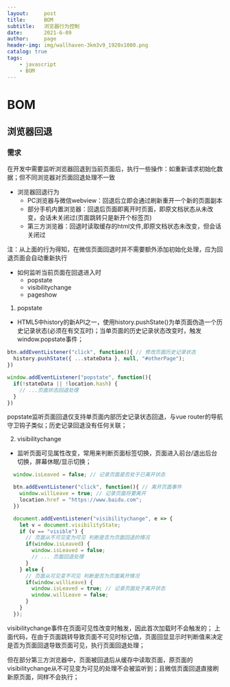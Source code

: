 ```yaml
---
layout:     post
title:      BOM
subtitle:   浏览器行为控制
date:       2021-6-09
author:     page
header-img: img/wallhaven-3km3v9_1920x1080.png
catalog: true
tags:
    - javascript
    - BOM
---
```


# BOM

## 浏览器回退

### 需求

在开发中需要监听浏览器回退到当前页面后，执行一些操作：如重新请求初始化数据；但不同浏览器对页面回退处理不一致

- 浏览器回退行为
  - PC浏览器与微信webview：回退后立即会通过刷新重开一个新的页面副本
  - 部分手机内置浏览器：回退后页面即离开时页面，即原文档状态从未改变，会话未关闭过(页面跳转只是新开个标签页)
  - 第三方浏览器：回退时读取缓存的html文件,即原文档状态未改变，但会话关闭过

注：从上面的行为得知，在微信页面回退时并不需要额外添加初始化处理，应为回退页面会自动重新执行

- 如何监听当前页面在回退进入时
  - popstate
  - visibilitychange
  - pageshow

1. popstate

- HTML5中history的新API之一，使用history.pushState()为单页面伪造一个历史记录状态(必须在有交互时)；当单页面的历史记录状态改变时，触发window.popstate事件；

```js
btn.addEventListener("click", function(){ // 修改页面历史记录状态
  history.pushState({ ...stateData }, null, "#otherPage");
})

window.addEventListener("popstate", function(){
  if(!stateData || !location.hash) {
    // ...页面状态回退处理
  }
})
```

popstate监听页面回退仅支持单页面内部历史记录状态回退，与vue router的导航守卫钩子类似；历史记录回退没有任何关联；

2. visibilitychange

- 监听页面可见属性改变，常用来判断页面标签切换，页面进入前台/退出后台切换，屏幕休眠/显示切换；

```js
  window.isLeaved = false; // 记录页面是否处于已离开状态

  btn.addEventListener("click", function(){ // 离开页面事件
    window.willLeave = true; // 记录页面将要离开
    location.href = "https://www.baidu.com";
  })

  document.addEventListener("visibilitychange", e => {
    let v = document.visibilityState;
    if (v == "visible") {
      // 页面从不可见变为可见 判断是否为页面回退的情况
      if(window.isLeaved) {
        window.isLeaved = false;
        // ... 页面回退处理
      }
    } else {
      // 页面从可见变不可见 判断是否为页面离开情况
      if(window.willLeave) {
        window.isLeaved = true; // 记录页面处于离开状态
        window.willLeave = false;
      }
    }
  });

```

visibilitychange事件在页面可见性改变时触发，因此首次加载时不会触发的；
上面代码，在由于页面跳转导致页面不可见时标记值，页面回显显示时判断值来决定是否为页面回退导致页面可见，执行页面回退处理；

但在部分第三方浏览器中，页面被回退后从缓存中读取页面，原页面的visibilitychange从不可见变为可见的处理不会被监听到；且微信页面回退直接刷新原页面，同样不会执行；
